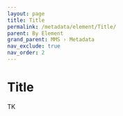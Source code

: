 ```yaml
---
layout: page
title: Title
permalink: /metadata/element/Title/
parent: By Element
grand_parent: MMS › Metadata
nav_exclude: true
nav_order: 2
---
```


# Title
TK